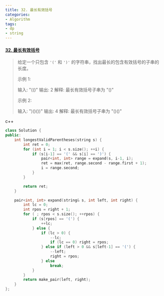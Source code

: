 ```yaml
---
title: 32. 最长有效括号
categories:
- Algorithm
tags:
- dp
- string
---
```




#### [32. 最长有效括号](https://leetcode-cn.com/problems/longest-valid-parentheses/)

> 给定一个只包含 `'('` 和 `')'` 的字符串，找出最长的包含有效括号的子串的长度。
>
> 示例 1:
>
> 输入: "(()"
> 输出: 2
> 解释: 最长有效括号子串为 "()"
>
> 示例 2:
>
> 输入: ")()())"
> 输出: 4
> 解释: 最长有效括号子串为 "()()"

c++

```cpp
class Solution {
public:
    int longestValidParentheses(string s) {
        int ret = 0;
        for (int i = 1; i < s.size(); ++i) {
            if (s[i-1] == '(' && s[i] == ')') {
                pair<int, int> range = expand(s, i-1, i);
                ret = max(ret, range.second - range.first + 1);
                i = range.second;
            }
        }

        return ret;
    }

    pair<int, int> expand(string& s, int left, int right) {
        int lc = 0;
        int rpos = right + 1;
        for ( ; rpos < s.size(); ++rpos) {
            if (s[rpos] == '(') {
                ++lc;
            } else {
                if (lc > 0) {
                    --lc;
                    if (lc == 0) right = rpos;
                } else if (left > 0 && s[left-1] == '(') {
                    --left;
                    right = rpos;
                } else
                    break;
            }
        }
        return make_pair(left, right);
    }
};
```

